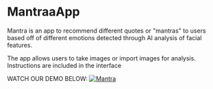 # MantraaApp
Mantra is an app to recommend different quotes or "mantras" to users based off of different emotions detected through AI analysis of facial features.

The app allows users to take images or import images for analysis. Instructions are included in the interface



WATCH OUR DEMO BELOW:
[![Mantra](https://i.imgur.com/6aId7Sb.png)](https://www.youtube.com/watch?v=kOLhmTb6FY0&ab_channel=shahryardurrani "Mantra App")
